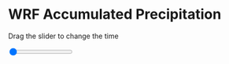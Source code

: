 <h1>WRF Accumulated Precipitation</h1>
<p>Drag the slider to change the time</p>

<div class="slidecontainer">
<input oninput='setImage(this)' class="slider" type="range" min="0" max="15" value="0" step="1" />
<img id='img'/>
</div>

<script>
var img = document.getElementById('img');
var img_array = ['/assets/images/wrf/r_wrfout_d01_2020-04-18_12:00:00.png',
'/assets/images/wrf/r_wrfout_d01_2020-04-18_13:00:00.png',
'/assets/images/wrf/r_wrfout_d01_2020-04-18_14:00:00.png',
'/assets/images/wrf/r_wrfout_d01_2020-04-18_15:00:00.png',
'/assets/images/wrf/r_wrfout_d01_2020-04-18_16:00:00.png',
'/assets/images/wrf/r_wrfout_d01_2020-04-18_17:00:00.png',
'/assets/images/wrf/r_wrfout_d01_2020-04-18_18:00:00.png',
'/assets/images/wrf/r_wrfout_d01_2020-04-18_19:00:00.png',
'/assets/images/wrf/r_wrfout_d01_2020-04-18_20:00:00.png',
'/assets/images/wrf/r_wrfout_d01_2020-04-18_21:00:00.png',
'/assets/images/wrf/r_wrfout_d01_2020-04-18_22:00:00.png',
'/assets/images/wrf/r_wrfout_d01_2020-04-18_23:00:00.png',
'/assets/images/wrf/r_wrfout_d01_2020-04-19_00:00:00.png',
'/assets/images/wrf/r_wrfout_d01_2020-04-19_01:00:00.png',
'/assets/images/wrf/r_wrfout_d01_2020-04-19_02:00:00.png',];
function setImage(obj)
{
        var value = obj.value;
        img.src = img_array[value];

}
</script>
